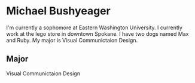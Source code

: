 # Michael Bushyeager

I'm currently a sophomore at Eastern Washington University. I currently work at the lego store in downtown Spokane. I have two dogs named Max and Ruby. My major is Visual Communictaion Design.  

## Major 
 Visual Communictaion Design 
